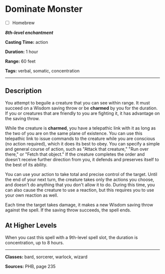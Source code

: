 # Dominate Monster

- [ ] Homebrew

***8th-level enchantment***

**Casting Time:** action

**Duration:** 1 hour

**Range:** 60 feet

**Tags:** verbal, somatic, concentration

---

## Description
You attempt to beguile a creature that you can see within range. It must succeed on a Wisdom saving throw or be **charmed** by you for the duration. If you or creatures that are friendly to you are fighting it, it has advantage on the saving throw.

While the creature is **charmed**, you have a telepathic link with it as long as the two of you are on the same plane of existence. You can use this telepathic link to issue commands to the creature while you are conscious (no action required), which it does its best to obey. You can specify a simple and general course of action, such as "Attack that creature," "Run over there," or "Fetch that object." If the creature completes the order and doesn't receive further direction from you, it defends and preserves itself to the best of its ability.

You can use your action to take total and precise control of the target. Until the end of your next turn, the creature takes only the actions you choose, and doesn't do anything that you don't allow it to do. During this time, you can also cause the creature to use a reaction, but this requires you to use your own reaction as well.

Each time the target takes damage, it makes a new Wisdom saving throw against the spell. If the saving throw succeeds, the spell ends.

## At Higher Levels
When you cast this spell with a 9th-level spell slot, the duration is concentration, up to 8 hours.

---

**Classes:** bard, sorcerer, warlock, wizard

**Sources:** PHB, page 235
